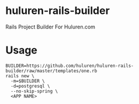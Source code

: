 # huluren-rails-builder
Rails Project Builder For Huluren.com

# Usage

```
BUILDER=https://github.com/huluren/huluren-rails-builder/raw/master/templates/one.rb
rails new \
  -m=$BUILDER \
  -d=postgresql \
  --no-skip-spring \
  <APP NAME>
```
